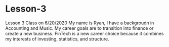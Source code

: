 # Lesson-3
Lesson 3 Class on 6/20/2020
My name is Ryan, I have a backgroudn in Accounting and Music.
My career goals are to transition into finance or create a new business.
FinTech is a new career choice because it combines my interests of investing, statistics, and structure. 